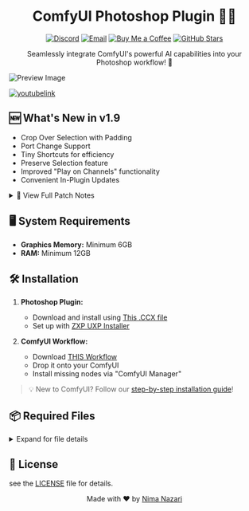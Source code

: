 <div align="center">

# ComfyUI Photoshop Plugin 🎨✨

[![Discord](https://img.shields.io/badge/Discord-Join%20Server-blue)](https://discord.com/invite/3eHAMWnx7Y)
[![Email](https://img.shields.io/badge/Email-nimanzriart%40gmail.com-red)](mailto:nimanzriart@gmail.com)
[![Buy Me a Coffee](https://img.shields.io/badge/Buy%20Me%20a%20Coffee-Support%20Me-yellow)](https://studio.buymeacoffee.com/dashboard)
[![GitHub Stars](https://img.shields.io/github/stars/NimaNzrii/comfyui-photoshop?style=social)](https://github.com/NimaNzrii/comfyui-photoshop)

Seamlessly integrate ComfyUI's powerful AI capabilities into your Photoshop workflow! 🚀

</div>


![Preview Image](https://raw.githubusercontent.com/NimaNzrii/comfyui-photoshop/main/data/PreviewFiles/pr1.jpg)

[![youtubelink](https://raw.githubusercontent.com/NimaNzrii/comfyui-photoshop/main/data/PreviewFiles/pr3.webp)](https://www.youtube.com/watch?v=i__ciRbs3VA&t=40s)

## 🆕 What's New in v1.9

- Crop Over Selection with Padding
- Port Change Support
- Tiny Shortcuts for efficiency
- Preserve Selection feature
- Improved "Play on Channels" functionality
- Convenient In-Plugin Updates

<details>
<summary>📜 View Full Patch Notes</summary>

| Version | Key Updates |
|---------|-------------|
| 1.9     | - Crop Over Selection<br>- Padding for Crop Selection<br>- Connect to ComfyUI Cloud<br>- Port Change Support<br>- Tiny Shortcuts<br>- Preserve Selection<br>- Smarter "Play on Channels"<br>- In-Plugin Updates |
| 1.8     | - Optimized UI<br>- Randomization Feature<br>- New Functional Buttons<br>- Resizable Text Fields<br>- Improved Panel Animations |
| 1.6 - 1.4 | - 2x Smoother Experience<br>- Real-Time Workflow Sync<br>- 3x Simpler Workflow<br>- Enhanced Image Saving<br>- Mask Preview<br>- Plugin Install Button<br>- 6x Faster Start-Up<br>- macOS Support<br>- Photopea Integration |
| 1.0     | Initial Release |

</details>

## 🖥️ System Requirements

- **Graphics Memory:** Minimum 6GB
- **RAM:** Minimum 12GB

## 🛠️ Installation

1. **Photoshop Plugin:**
   - Download and install using [This .CCX file](https://raw.githubusercontent.com/NimaNzrii/comfyui-photoshop/main/Install_Plugin/3e6d64e0_PS.ccx)
   - Set up with [ZXP UXP Installer](https://aescripts.com/learn/zxp-installer/)

2. **ComfyUI Workflow:**
   - Download [THIS Workflow](https://openart.ai/workflows/lreWarJbqiYPcDXnD8hh)
   - Drop it onto your ComfyUI
   - Install missing nodes via "ComfyUI Manager"

> 💡 New to ComfyUI? Follow our [step-by-step installation guide](https://www.youtube.com/watch?v=YD09xpQrNZ4&t=4s)!

## 📦 Required Files

<details>
<summary>Expand for file details</summary>

1. **Checkpoints:** (Place in `ComfyUi/Models/Checkpoints/` folder)
   - Default: [EpicRealism Natural Sin RC1 VAE](https://civitai.com/api/download/models/143906?type=Model&format=SafeTensor&size=pruned&fp=fp16)
   - In-Painting: [EpicRealism pure Evolution V5-inpainting](https://civitai.com/api/download/models/134361?type=Model&format=SafeTensor&size=pruned&fp=fp16)

2. **Loras:** (Place in `ComfyUi/Models/Loras/` folder)
   - [Detailer Lora](https://civitai.com/api/download/models/62833?type=Model&format=SafeTensors)

3. **Install via ComfyUI manager > install Models > search:**
   - LCM LoRA SD1.5
   - ControlNet-v1-1 (lineart; fp16)
   - ControlNet-v1-1 (scribble; fp16)
   - ControlNet-v1-1 (inpaint; fp16)
   - 4x-UltraSharp

</details>

## 📜 License

see the [LICENSE](License) file for details.


<p align="center">
  Made with ❤️ by <a href="https://github.com/NimaNzrii">Nima Nazari</a>
</p>
